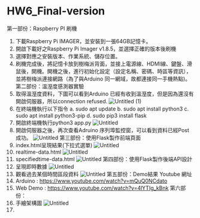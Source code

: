 # HW6_Final-version
第一部份：Raspberry PI 刷機
1. 下載Raspberry Pi IMAGER，並安裝到一張64GB記憶卡。
2. 開啟下載好之Raspberry Pi Imager v1.8.5，並選擇正確的版本後刷機
3. 選擇對應之安裝版本、作業系統、儲存位置。
4. 刷機完成後，將記憶卡放到樹梅派背面，並接上電源線、HDMI線、鍵盤、滑鼠後，開機。開機之後，進行初始化設定（設定名稱、密碼、時區等資訊），並將樹梅派連接網路（為了與Arduino 同一網域，故都連接同一手機熱點)。
第二部份：溫溼度感測器實驗
1. 取得溫溼度資料，下圖可以看到Arduino 已經有收到溫溼度，但是因為還沒有開啟伺服器，所以connection refused.
![Untitled (1)](https://github.com/jackychen1021/HW6_Final-version/assets/150798964/3b32c396-c58f-437c-abe7-18f71517b0e4)
2. 在終端機執行以下指令
a. sudo apt update
b. sudo apt install python3
c. sudo apt install python3-pip
d. sudo pip3 install flask
3. 開啟終端機執行python3  app.py
![Untitled](https://prod-files-secure.s3.us-west-2.amazonaws.com/bba2bd5f-0757-4e89-819b-95c647d8b8eb/85680169-a884-4edd-b785-f7b0bce6b46b/Untitled.png)
5. 開啟伺服器之後，再次查看Adruino 序列埠監控窗，可以看到資料已經Post 成功。
![Untitled](https://prod-files-secure.s3.us-west-2.amazonaws.com/bba2bd5f-0757-4e89-819b-95c647d8b8eb/b397d71e-2ad5-470f-9eef-e586424c64a4/Untitled.png)
第三部份：使用Flask製作前端頁面
1. index.html呈現結果(下拉式選單)
![Untitled](https://prod-files-secure.s3.us-west-2.amazonaws.com/bba2bd5f-0757-4e89-819b-95c647d8b8eb/6111552f-e6e2-4480-9546-8b13f0b9b466/Untitled.png)
2. realtime-data.html
![Untitled](https://prod-files-secure.s3.us-west-2.amazonaws.com/bba2bd5f-0757-4e89-819b-95c647d8b8eb/2142df7d-47f2-43c1-9f13-fc89fedc4ef8/Untitled.png)
3. specifiedtime-data.html
![Untitled](https://prod-files-secure.s3.us-west-2.amazonaws.com/bba2bd5f-0757-4e89-819b-95c647d8b8eb/474e5d2d-9cd6-4489-8e11-0b51dae395a2/Untitled.png)
第四部份：使用Flask製作後端API設計
1. 呈現即時數據
![Untitled](https://prod-files-secure.s3.us-west-2.amazonaws.com/bba2bd5f-0757-4e89-819b-95c647d8b8eb/2142df7d-47f2-43c1-9f13-fc89fedc4ef8/Untitled.png)
2. 觀看過去某個時間區段資料
![Untitled](https://prod-files-secure.s3.us-west-2.amazonaws.com/bba2bd5f-0757-4e89-819b-95c647d8b8eb/474e5d2d-9cd6-4489-8e11-0b51dae395a2/Untitled.png)
第五部份：Demo結果 Youtube 網址
1. Arduino : https://www.youtube.com/watch?v=mQuQ0NCdato
2. Web Demo : https://www.youtube.com/watch?v=4lYTIg_kBnk
第六部份：
1. 手繪架構圖
![Untitled](https://prod-files-secure.s3.us-west-2.amazonaws.com/bba2bd5f-0757-4e89-819b-95c647d8b8eb/fd94b8eb-f598-4285-912e-a027a5725dcf/Untitled.jpeg)
2.  




